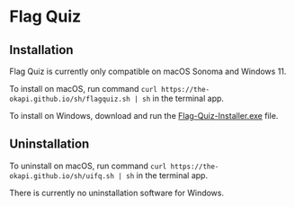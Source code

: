 # Flag Quiz

## Installation

Flag Quiz is currently only compatible on macOS Sonoma and Windows 11.

To install on macOS, run command `curl https://the-okapi.github.io/sh/flagquiz.sh | sh` in the terminal app.

To install on Windows, download and run the [Flag-Quiz-Installer.exe](https://the-okapi.github.io/sh/Flag-Quiz-Install.exe) file.

## Uninstallation

To uninstall on macOS, run command `curl https://the-okapi.github.io/sh/uifq.sh | sh` in the terminal app.

There is currently no uninstallation software for Windows.
